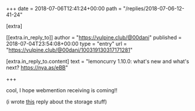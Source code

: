 +++
date = 2018-07-06T12:41:24+00:00
path = "/replies/2018-07-06-12-41-24"

[extra]

[[extra.in_reply_to]]
author = "https://vulpine.club/@00dani"
published = 2018-07-04T23:54:08+00:00
type = "entry"
url = "https://vulpine.club/@00dani/100319130317171281"

[extra.in_reply_to.content]
text = "lemoncurry 1.10.0: what's new and what's next? https://nya.as/eBB"

+++

cool, I hope webmention receiving is coming!!

(i wrote [this](https://unrelenting.technology/replies/2018-07-06-12-34-29) reply about the storage stuff)

[](https://fed.brid.gy/)
